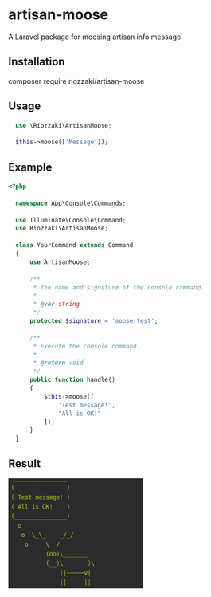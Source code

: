 # artisan-moose
A Laravel package for moosing artisan info message.

## Installation
composer require riozzaki/artisan-moose

## Usage
```php
  use \Riozzaki\ArtisanMoose;
  
  $this->moose(['Message']);
```

## Example
```php
<?php
  
  namespace App\Console\Commands;
  
  use Illuminate\Console\Command;
  use Riozzaki\ArtisanMoose;
  
  class YourCommand extends Command
  {
      use ArtisanMoose;
  
      /**
       * The name and signature of the console command.
       *
       * @var string
       */
      protected $signature = 'moose:test';
  
      /**
       * Execute the console command.
       *
       * @return void
       */
      public function handle()
      {
          $this->moose([
              'Test message!',
              "All is OK!"
          ]);
      }
  }
```

## Result
![result](moose.png)

